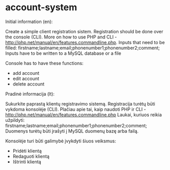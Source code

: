 # account-system
Initial information (en):

Create a simple client registration sistem. Registration should be done over the console (CLI). More on how to use PHP and CLI -http://php.net/manual/en/features.commandline.php.
Inputs that need to be filled:
firstname;lastname;email;phonenumber1;phonenumber2;comment;
Inputs have to be written to a MySQL database or a file

Console has to have these functions:
- add account
- edit account
- delete account

Pradinė informacija (lt):

Sukurkite paprastą klientų registravimo sistemą. Registracija turėtų būti vykdoma konsolėje (CLI).
Plačiau apie tai, kaip naudoti PHP ir CLI - http://php.net/manual/en/features.commandline.php
Laukai, kuriuos reikia užpildyti:
firstname;lastname;email;phonenumber1;phonenumber2;comment;
Duomenys turėtų būti įrašyti į MySQL duomenų bazę arba failą.

Konsolėje turi būti galimybė įvykdyti šiuos veiksmus:
* Pridėti klientą
* Redaguoti klientą
* Ištrinti klientą